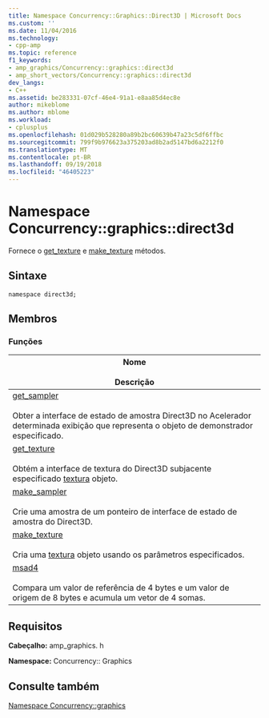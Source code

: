 ```yaml
---
title: Namespace Concurrency::Graphics::Direct3D | Microsoft Docs
ms.custom: ''
ms.date: 11/04/2016
ms.technology:
- cpp-amp
ms.topic: reference
f1_keywords:
- amp_graphics/Concurrency::graphics::direct3d
- amp_short_vectors/Concurrency::graphics::direct3d
dev_langs:
- C++
ms.assetid: be283331-07cf-46e4-91a1-e8aa85d4ec8e
author: mikeblome
ms.author: mblome
ms.workload:
- cplusplus
ms.openlocfilehash: 01d029b528280a89b2bc60639b47a23c5df6ffbc
ms.sourcegitcommit: 799f9b976623a375203ad8b2ad5147bd6a2212f0
ms.translationtype: MT
ms.contentlocale: pt-BR
ms.lasthandoff: 09/19/2018
ms.locfileid: "46405223"
---
```

# <a name="concurrencygraphicsdirect3d-namespace"></a>Namespace Concurrency::graphics::direct3d

Fornece o [get_texture](concurrency-graphics-direct3d-namespace-functions.md#get_texture) e [make_texture](concurrency-graphics-direct3d-namespace-functions.md#make_texture) métodos.

## <a name="syntax"></a>Sintaxe

```
namespace direct3d;
```

## <a name="members"></a>Membros

### <a name="functions"></a>Funções

|Nome<br /><br /> Descrição|
|--------------------------|
|[get_sampler](concurrency-graphics-direct3d-namespace-functions.md#get_sampler)<br /><br /> Obter a interface de estado de amostra Direct3D no Acelerador determinada exibição que representa o objeto de demonstrador especificado.|
|[get_texture](concurrency-graphics-direct3d-namespace-functions.md#get_texture)<br /><br /> Obtém a interface de textura do Direct3D subjacente especificado [textura](texture-class.md) objeto.|
|[make_sampler](concurrency-graphics-direct3d-namespace-functions.md#make_sampler)<br /><br /> Crie uma amostra de um ponteiro de interface de estado de amostra do Direct3D.|
|[make_texture](concurrency-graphics-direct3d-namespace-functions.md#make_texture)<br /><br /> Cria uma [textura](texture-class.md) objeto usando os parâmetros especificados.|
|[msad4](concurrency-graphics-direct3d-namespace-functions.md#msad4)<br /><br /> Compara um valor de referência de 4 bytes e um valor de origem de 8 bytes e acumula um vetor de 4 somas.|

## <a name="requirements"></a>Requisitos

**Cabeçalho:** amp_graphics. h

**Namespace:** Concurrency:: Graphics

## <a name="see-also"></a>Consulte também

[Namespace Concurrency::graphics](concurrency-graphics-namespace.md)
